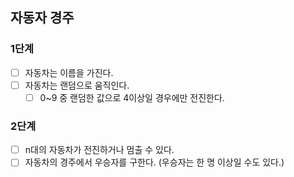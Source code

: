 ## 자동자 경주
### 1단계
- [ ] 자동차는 이름을 가진다.
- [ ] 자동차는 랜덤으로 움직인다.
  - [ ] 0~9 중 랜덤한 값으로 4이상일 경우에만 전진한다.

### 2단계
- [ ] n대의 자동차가 전진하거나 멈출 수 있다.
- [ ] 자동차의 경주에서 우승자를 구한다. (우승자는 한 명 이상일 수도 있다.)

